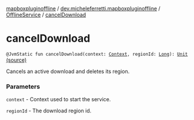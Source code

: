 [mapboxpluginoffline](../../index.md) / [dev.micheleferretti.mapboxpluginoffline](../index.md) / [OfflineService](index.md) / [cancelDownload](./cancel-download.md)

# cancelDownload

`@JvmStatic fun cancelDownload(context: `[`Context`](https://developer.android.com/reference/android/content/Context.html)`, regionId: `[`Long`](https://kotlinlang.org/api/latest/jvm/stdlib/kotlin/-long/index.html)`): `[`Unit`](https://kotlinlang.org/api/latest/jvm/stdlib/kotlin/-unit/index.html) [(source)](https://github.com/xit0c/mapbox-plugin-offline/tree/master/mapboxpluginoffline/src/main/java/dev/micheleferretti/mapboxpluginoffline/OfflineService.kt#L56)

Cancels an active download and deletes its region.

### Parameters

`context` - Context used to start the service.

`regionId` - The download region id.